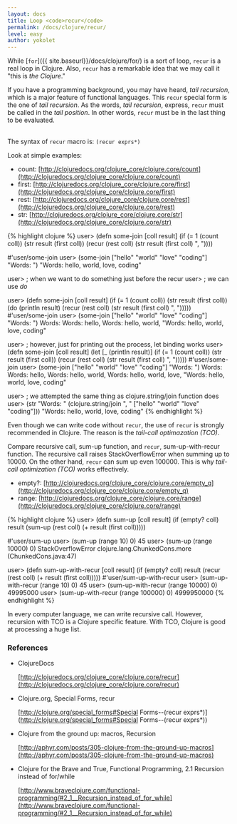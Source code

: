 ```yaml
---
layout: docs
title: Loop <code>recur</code>
permalink: /docs/clojure/recur/
level: easy
author: yokolet
---
```


While [`for`]({{ site.baseurl}}/docs/clojure/for/) is a sort of loop,
`recur` is a real loop in Clojure.
Also, `recur` has a remarkable idea that we may call it "this is *the Clojure*."

If you have a programming background, you may have heard, *tail recursion*,
which is a major feature of functional languages.
This `recur` special form is the one of *tail recursion*.
As the words, *tail recursion*, express, `recur` must be called in the *tail position*.
In other words, `recur` must be in the last thing to be evaluated.
<br/><br/>

The syntax of `recur` macro is: `(recur exprs*)`

Look at simple examples:

  - count: [http://clojuredocs.org/clojure_core/clojure.core/count](http://clojuredocs.org/clojure_core/clojure.core/count)
  - first: [http://clojuredocs.org/clojure_core/clojure.core/first](http://clojuredocs.org/clojure_core/clojure.core/first)
  - rest: [http://clojuredocs.org/clojure_core/clojure.core/rest](http://clojuredocs.org/clojure_core/clojure.core/rest)
  - str: [http://clojuredocs.org/clojure_core/clojure.core/str](http://clojuredocs.org/clojure_core/clojure.core/str)

{% highlight clojure %}
user> (defn some-join [coll result]
        (if (= 1 (count coll)) (str result (first coll))
          (recur (rest coll) (str result (first coll) ", "))))

#'user/some-join
user> (some-join ["hello" "world" "love" "coding"] "Words: ")
"Words: hello, world, love, coding"

user> ; when we want to do something just before the recur
user> ; we can use *do*

user> (defn some-join [coll result]
          (if (= 1 (count coll)) (str result (first coll))
            (do
              (println result)
              (recur (rest coll) (str result (first coll) ", ")))))
#'user/some-join
user> (some-join ["hello" "world" "love" "coding"] "Words: ")
Words:
Words: hello,
Words: hello, world,
"Words: hello, world, love, coding"

user> ; however, just for printing out the process, let binding works
user> (defn some-join [coll result]
        (let [_ (println result)]
          (if (= 1 (count coll)) (str result (first coll))
              (recur (rest coll) (str result (first coll) ", ")))))
#'user/some-join
user> (some-join ["hello" "world" "love" "coding"] "Words: ")
Words:
Words: hello,
Words: hello, world,
Words: hello, world, love,
"Words: hello, world, love, coding"

user> ; we attempted the same thing as clojure.string/join function does
user> (str "Words: " (clojure.string/join ", " ["hello" "world" "love" "coding"]))
"Words: hello, world, love, coding"
{% endhighlight %}
<br/>

Even though we can write code without `recur`, the use of `recur` is strongly recommended in Clojure.
The reason is the *tail-call optimazation (TCO)*.

Compare recursive call, sum-up function,  and `recur`, sum-up-with-recur function.
The recursive call raises StackOverflowError when summing up to 10000.
On the other hand, `recur` can sum up even 100000.
This is why *tail-call optimization (TCO)* works effectively.

  - empty?: [http://clojuredocs.org/clojure_core/clojure.core/empty_q](http://clojuredocs.org/clojure_core/clojure.core/empty_q)
  - range: [http://clojuredocs.org/clojure_core/clojure.core/range](http://clojuredocs.org/clojure_core/clojure.core/range)

{% highlight clojure %}
user> (defn sum-up [coll result]
        (if (empty? coll) result
          (sum-up (rest coll) (+ result (first coll)))))

#'user/sum-up
user> (sum-up (range 10) 0)
45
user> (sum-up (range 10000) 0)
StackOverflowError   clojure.lang.ChunkedCons.more (ChunkedCons.java:47)


user> (defn sum-up-with-recur [coll result]
        (if (empty? coll) result
          (recur (rest coll) (+ result (first coll)))))
#'user/sum-up-with-recur
user> (sum-up-with-recur (range 10) 0)
45
user> (sum-up-with-recur (range 10000) 0)
49995000
user> (sum-up-with-recur (range 100000) 0)
4999950000
{% endhighlight %}

In every computer language, we can write recursive call.
However, recursion with TCO is a Clojure specific feature.
With TCO, Clojure is good at processing a huge list.

### References

- ClojureDocs

    [http://clojuredocs.org/clojure_core/clojure.core/recur](http://clojuredocs.org/clojure_core/clojure.core/recur)

- Clojure.org, Special Forms, recur

    [http://clojure.org/special_forms#Special Forms--(recur exprs*)](http://clojure.org/special_forms#Special Forms--(recur exprs*))


- Clojure from the ground up: macros, Recursion

    [http://aphyr.com/posts/305-clojure-from-the-ground-up-macros](http://aphyr.com/posts/305-clojure-from-the-ground-up-macros)


- Clojure for the Brave and True, Functional Programming, 2.1 Recursion instead of for/while

    [http://www.braveclojure.com/functional-programming/#2_1__Recursion_instead_of_for_while](http://www.braveclojure.com/functional-programming/#2_1__Recursion_instead_of_for_while)
